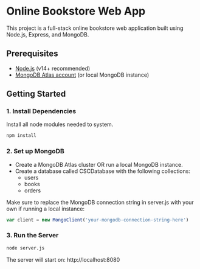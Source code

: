 # Online Bookstore Web App

This project is a full-stack online bookstore web application built using Node.js, Express, and MongoDB.

## Prerequisites

- [Node.js](https://nodejs.org/) (v14+ recommended)
- [MongoDB Atlas account](https://www.mongodb.com/cloud/atlas) (or local MongoDB instance)

## Getting Started

### 1. Install Dependencies
Install all node modules needed to system.

```bash
npm install
```

### 2. Set up MongoDB
- Create a MongoDB Atlas cluster OR run a local MongoDB instance.
- Create a database called CSCDatabase with the following collections:
    - users
    - books
    - orders

Make sure to replace the MongoDB connection string in server.js with your own if running a local instance:
```javascript 
var client = new MongoClient('your-mongodb-connection-string-here')
```

### 3. Run the Server
```bash
node server.js
```
The server will start on:
http://localhost:8080